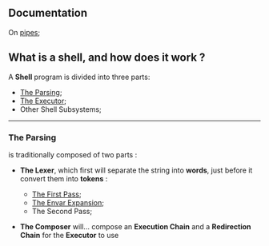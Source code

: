 ## Documentation

On [pipes](http://www.zeitoun.net/articles/communication-par-tuyau/start);

## What is a shell, and how does it work ?
A **Shell** program is divided into three parts:
- [The Parsing](https://github.com/Minishellou/minishell/issues/5);
- [The Executor](https://github.com/Minishellou/minishell/issues/6);
- Other Shell Subsystems;
____

### The Parsing
is traditionally composed of two parts :
 - **The Lexer**, which first will separate the string into **words**, just before it convert them into **tokens** :
	- [The First Pass](https://github.com/Minishellou/minishell/issues/7);
	- [The Envar Expansion](https://github.com/Minishellou/minishell/issues/8);
	- The Second Pass;

 - **The Composer** will... compose an **Execution Chain** and a **Redirection Chain** for the **Executor** to use
